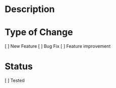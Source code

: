 # Description

# Type of Change
[ ] New Feature
[ ] Bug Fix
[ ] Feature improvement

# Status
[ ] Tested
